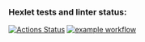 ### Hexlet tests and linter status:
[![Actions Status](https://github.com/CoinerLo/frontend-project-lvl2/workflows/hexlet-check/badge.svg)](https://github.com/CoinerLo/frontend-project-lvl2/actions)
[![example workflow](https://github.com/<OWNER>/<REPOSITORY>/actions/workflows/node.js.yml/badge.svg)](https://github.com/CoinerLo/frontend-project-lvl2/actions/node.js.yml)
